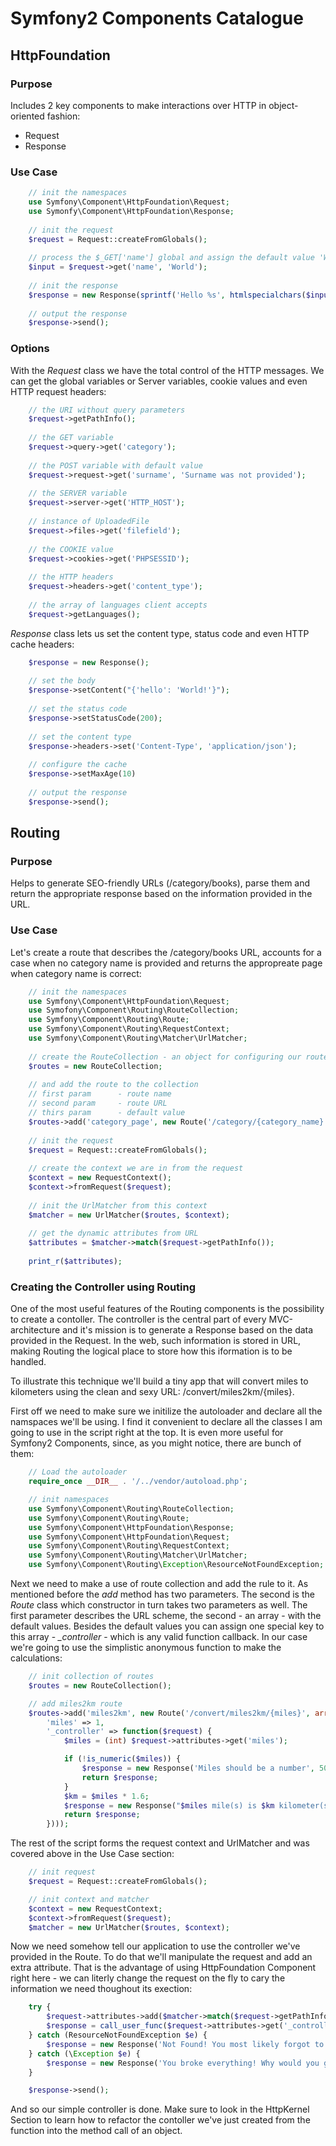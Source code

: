 # Symfony2 Components Catalogue

## HttpFoundation

### Purpose

Includes 2 key components to make interactions over HTTP in object-oriented fashion:

* Request
* Response
	
### Use Case

```php
	// init the namespaces
	use Symfony\Component\HttpFoundation\Request;
	use Symonfy\Component\HttpFoundation\Response;
	
	// init the request
	$request = Request::createFromGlobals();
	
	// process the $_GET['name'] global and assign the default value 'World' if variable not exists
	$input = $request->get('name', 'World');
	
	// init the response
	$response = new Response(sprintf('Hello %s', htmlspecialchars($input, ENT_QUOTES, 'UTF-8')));
	
	// output the response
	$response->send();
``` 
### Options

With the *Request* class we have the total control of the HTTP messages. We can get the global variables or Server variables, cookie values and even HTTP request headers:

```php
	// the URI without query parameters
	$request->getPathInfo();
	
	// the GET variable
	$request->query->get('category');	
	
	// the POST variable with default value
	$request->request->get('surname', 'Surname was not provided');
	
	// the SERVER variable
	$request->server->get('HTTP_HOST');
	
	// instance of UploadedFile
	$request->files->get('filefield');
	
	// the COOKIE value
	$request->cookies->get('PHPSESSID');
	
	// the HTTP headers
	$request->headers->get('content_type');
	
	// the array of languages client accepts
	$request->getLanguages();
```
*Response* class lets us set the content type, status code and even HTTP cache headers:

```php
	$response = new Response();
	
	// set the body
	$response->setContent("{'hello': 'World!'}");
	
	// set the status code
	$response->setStatusCode(200);
	
	// set the content type
	$response->headers->set('Content-Type', 'application/json');
	
	// configure the cache
	$response->setMaxAge(10)
	
	// output the response
	$response->send();
```
## Routing

### Purpose 

Helps to generate SEO-friendly URLs (/category/books), parse them and return the appropriate response based on the information provided in the URL.

### Use Case

Let's create a route that describes the /category/books URL, accounts for a case when no category name is provided and returns the appropreate page when category name is correct:

```php
	// init the namespaces
	use Symfony\Component\HttpFoundation\Request;
	use Symofony\Component\Routing\RouteCollection;
	use Symfony\Component\Routing\Route;
	use Symfony\Component\Routing\RequestContext;
	use Symfony\Component\Routing\Matcher\UrlMatcher;
	
	// create the RouteCollection - an object for configuring our routes
	$routes = new RouteCollection;
	
	// and add the route to the collection
	// first param 		- route name
	// second param 	- route URL
	// thirs param		- default value
	$routes->add('category_page', new Route('/category/{category_name}', array('category_name' => 'default')));
	
	// init the request
	$request = Request::createFromGlobals();
	
	// create the context we are in from the request
	$context = new RequestContext();
	$context->fromRequest($request);
	
	// init the UrlMatcher from this context
	$matcher = new UrlMatcher($routes, $context);
	
	// get the dynamic attributes from URL
	$attributes = $matcher->match($request->getPathInfo());
	
	print_r($attributes);
```	
### Creating the Controller using Routing

One of the most useful features of the Routing components is the possibility to create a contoller. The controller is the central part of every MVC-architecture and it's mission is to generate a Response based on the data provided in the Request. In the web, such information is stored in URL, making Routing the logical place to store how this iformation is to be handled.

To illustrate this technique we'll build a tiny app that will convert miles to kilometers using the clean and sexy URL: /convert/miles2km/{miles}.

First off we need to make sure we initilize the autoloader and declare all the namspaces we'll be using. I find it convenient to declare all the  classes I am going to use in the script right at the top. It is even more useful for Symfony2 Components, since, as you might notice, there are bunch of them:

```php
	// Load the autoloader
	require_once __DIR__ . '/../vendor/autoload.php';

	// init namespaces
	use Symfony\Component\Routing\RouteCollection;
	use Symfony\Component\Routing\Route;
	use Symfony\Component\HttpFoundation\Response;
	use Symfony\Component\HttpFoundation\Request;
	use Symfony\Component\Routing\RequestContext;
	use Symfony\Component\Routing\Matcher\UrlMatcher;
	use Symfony\Component\Routing\Exception\ResourceNotFoundException;
```
Next we need to make a use of route collection and add the rule to it. As mentioned before the *add* method has two parameters. The second is the *Route* class which constructor in turn takes two parameters as well. The first parameter describes the URL scheme, the second - an array - with the default values. Besides the default values you can assign one special key to this array - *_controller* - which is any valid function callback. In our case we're going to use the simplistic anonymous function to make the calculations:

```php
	// init collection of routes
	$routes = new RouteCollection();

	// add miles2km route
	$routes->add('miles2km', new Route('/convert/miles2km/{miles}', array(
   		'miles' => 1,
    	'_controller' => function($request) {
        	$miles = (int) $request->attributes->get('miles');

       		if (!is_numeric($miles)) {
            	$response = new Response('Miles should be a number', 500);
            	return $response;
        	}
        	$km = $miles * 1.6;
        	$response = new Response("$miles mile(s) is $km kilometer(s)");
        	return $response;
    	})));
```
The rest of the script forms the request context and UrlMatcher and was covered above in the Use Case section:

```php
	// init request
	$request = Request::createFromGlobals();

	// init context and matcher
	$context = new RequestContext;
	$context->fromRequest($request);
	$matcher = new UrlMatcher($routes, $context);
```
Now we need somehow tell our application to use the controller we've provided in the Route. To do that we'll manipulate the request and add an extra attribute. That is the advantage of using HttpFoundation Component right here - we can literly change the request on the fly to cary the information we need thoughout its exection:
	
```php
	try {
    	$request->attributes->add($matcher->match($request->getPathInfo()));
    	$response = call_user_func($request->attributes->get('_controller'), $request);
	} catch (ResourceNotFoundException $e) {
    	$response = new Response('Not Found! You most likely forgot to add /convert/miles2km/{number} to your URL', 400);
	} catch (\Exception $e) {
    	$response = new Response('You broke everything! Why would you go and do that?', 500);
	}

	$response->send();	
```
And so our simple controller is done. Make sure to look in the HttpKernel Section to learn how to refactor the contoller we've just created from the function into the method call of an object. 
	
